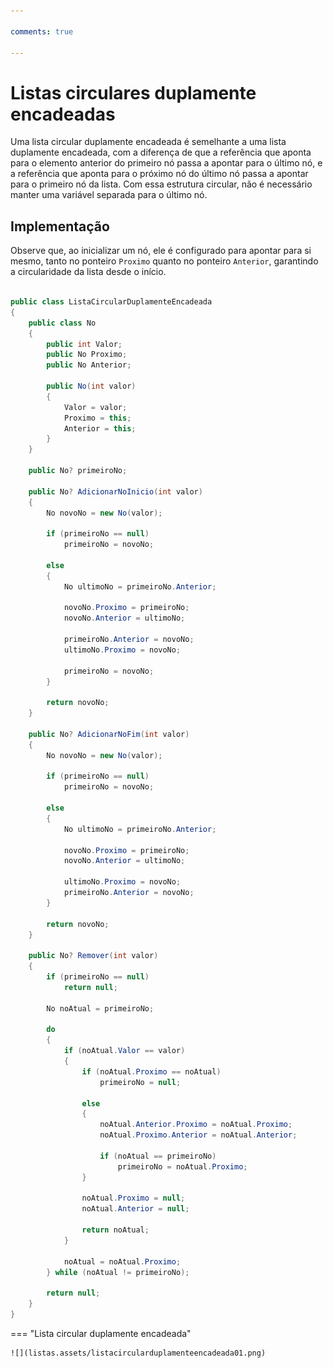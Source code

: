 ```yaml
---

comments: true

---
```


# **Listas circulares duplamente encadeadas**

Uma lista circular duplamente encadeada é semelhante a uma lista duplamente encadeada, com a diferença de que a referência que aponta para o elemento anterior do primeiro nó passa a apontar para o último nó, e a referência que aponta para o próximo nó do último nó passa a apontar para o primeiro nó da lista. Com essa estrutura circular, não é necessário manter uma variável separada para o último nó.

## **Implementação**

Observe que, ao inicializar um nó, ele é configurado para apontar para si mesmo, tanto no ponteiro `Proximo` quanto no ponteiro `Anterior`, garantindo a circularidade da lista desde o início.

```csharp

public class ListaCircularDuplamenteEncadeada
{
    public class No
    {
        public int Valor;
        public No Proximo;
        public No Anterior;

        public No(int valor)
        {
            Valor = valor;
            Proximo = this;
            Anterior = this;
        }
    }

    public No? primeiroNo;

    public No? AdicionarNoInicio(int valor)
    {
        No novoNo = new No(valor);

        if (primeiroNo == null)            
            primeiroNo = novoNo;
        
        else
        {
            No ultimoNo = primeiroNo.Anterior;

            novoNo.Proximo = primeiroNo;
            novoNo.Anterior = ultimoNo;

            primeiroNo.Anterior = novoNo;
            ultimoNo.Proximo = novoNo;

            primeiroNo = novoNo;
        }

        return novoNo;  
    }

    public No? AdicionarNoFim(int valor)
    {
        No novoNo = new No(valor);

        if (primeiroNo == null)            
            primeiroNo = novoNo;
        
        else
        {
            No ultimoNo = primeiroNo.Anterior;

            novoNo.Proximo = primeiroNo;
            novoNo.Anterior = ultimoNo;

            ultimoNo.Proximo = novoNo;
            primeiroNo.Anterior = novoNo;
        }

        return novoNo;  
    }

    public No? Remover(int valor)
    {
        if (primeiroNo == null)
            return null;

        No noAtual = primeiroNo;

        do
        {
            if (noAtual.Valor == valor)
            {
                if (noAtual.Proximo == noAtual)                    
                    primeiroNo = null;
                
                else
                {
                    noAtual.Anterior.Proximo = noAtual.Proximo;
                    noAtual.Proximo.Anterior = noAtual.Anterior;

                    if (noAtual == primeiroNo)
                        primeiroNo = noAtual.Proximo;
                }

                noAtual.Proximo = null;
                noAtual.Anterior = null;

                return noAtual; 
            }

            noAtual = noAtual.Proximo;
        } while (noAtual != primeiroNo);

        return null;  
    }
}

```

=== "Lista circular duplamente encadeada"

    ![](listas.assets/listacircularduplamenteencadeada01.png)
